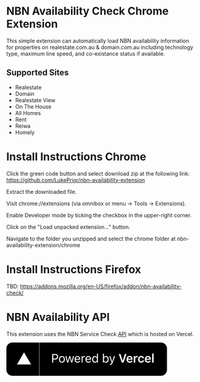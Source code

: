 # NBN Availability Check Chrome Extension

This simple extension can automatically load NBN availability information for properties on realestate.com.au & domain.com.au including technology type, maximum line speed, and co-existance status if available.

## Supported Sites

- Realestate
- Domain
- Realestate View
- On The House
- All Homes
- Rent
- Reiwa
- Homely

# Install Instructions Chrome

Click the green code button and select download zip at the following link: https://github.com/LukePrior/nbn-availability-extension

Extract the downloaded file.

Visit chrome://extensions (via omnibox or menu -> Tools -> Extensions).

Enable Developer mode by ticking the checkbox in the upper-right corner.

Click on the "Load unpacked extension..." button.

Navigate to the folder you unzipped and select the chrome folder at nbn-availability-extension/chrome

# Install Instructions Firefox

TBD: https://addons.mozilla.org/en-US/firefox/addon/nbn-availability-check/

# NBN Availability API

This extension uses the NBN Service Check [API](https://github.com/LukePrior/nbn-service-check) which is hosted on Vercel.

[![Powered by Vercel](https://raw.githubusercontent.com/LukePrior/nbn-availability-extension/main/powered-by-vercel.svg)](https://vercel.com/)
